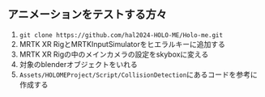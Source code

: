 ## アニメーションをテストする方々
1. `git clone https://github.com/hal2024-HOLO-ME/Holo-me.git`
1. MRTK XR RigとMRTKInputSimulatorをヒエラルキーに追加する
1. MRTK XR Rigの中のメインカメラの設定をskyboxに変える
1. 対象のblenderオブジェクトをいれる
1. `Assets/HOLOMEProject/Script/CollisionDetection`にあるコードを参考に作成する